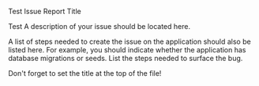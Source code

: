 Test Issue Report Title

Test A description of your issue should be located here.

A list of steps needed to create the issue on the application should also be
listed here. For example, you should indicate whether the application has
database migrations or seeds. List the steps needed to surface the bug.

Don't forget to set the title at the top of the file!
